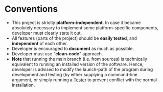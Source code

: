 # Conventions

- This project is strictly **platform-independent**.
  In case it became absolutely necessary to implement some platform-specific components,
  developer must clearly state it out.
- All features (parts of the project) should be **easily tested**, and **independent** of each other.
- Developer is encouraged to **document** as much as possible.
- Developer must use "**clean-code**" approach.
- **Note** that running the main branch (i.e. from sources) is technically equivalent
  to running an installed version of the software.
  Hence, developer is advised to modify the launch-path of the program during development and testing (by either supplying a command-line argument, or simply running a [Tester](src/test/java/main/Tester.java) to prevent conflict with the normal installation.